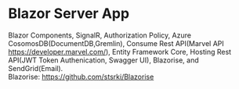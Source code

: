 # Blazor Server App
Blazor Components, SignalR, Authorization Policy, Azure CosomosDB(DocumentDB,Gremlin), Consume Rest API(Marvel API https://developer.marvel.com/), Entity Framework Core, Hosting Rest API(JWT Token Authenication, Swagger UI), Blazorise, and SendGrid(Email).<br />
Blazorise:
https://github.com/stsrki/Blazorise
